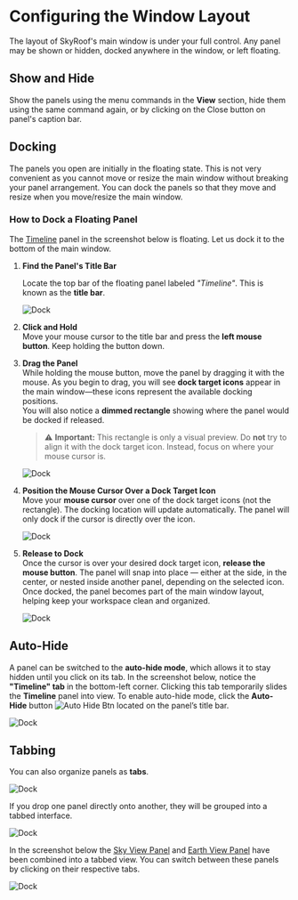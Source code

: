 # Configuring the Window Layout

The layout of SkyRoof's main window is under your full control. Any panel may be shown or hidden,
docked anywhere in the window, or left floating.

## Show and Hide

Show the panels using the menu commands in the **View** section, hide them using the same command again, or by clicking on the
Close button on panel's caption bar.

## Docking

The panels you open are initially in the floating state. This is not very convenient as you cannot move or resize the
main window without breaking your panel arrangement. You can dock the panels so that they move and resize when you move/resize the main window.

### How to Dock a Floating Panel

The [Timeline](time_line_panel.md) panel in the screenshot below is floating. Let us dock it to the bottom of the main window.

1. **Find the Panel's Title Bar**

    Locate the top bar of the floating panel labeled *"Timeline"*. This is known as the **title bar**.

    ![Dock](../images/dock_1.png)

2. **Click and Hold**  
   Move your mouse cursor to the title bar and press the **left mouse button**. Keep holding the button down.

3. **Drag the Panel**  
   While holding the mouse button, move the panel by dragging it with the mouse. As you begin to drag, you will see **dock target icons** appear in the main window—these icons represent the available docking positions.  
   You will also notice a **dimmed rectangle** showing where the panel would be docked if released.  
   > ⚠️ **Important:** This rectangle is only a visual preview. Do **not** try to align it with the dock target icon. Instead, focus on where your mouse cursor is.

    ![Dock](../images/dock_2.png)

4. **Position the Mouse Cursor Over a Dock Target Icon**  
   Move your **mouse cursor** over one of the dock target icons (not the rectangle). The docking location will update automatically. The panel will only dock if the cursor is directly over the icon.

    ![Dock](../images/dock_3.png)

5. **Release to Dock**  
   Once the cursor is over your desired dock target icon, **release the mouse button**. The panel will snap into place — either at the side, in the center, or nested inside another panel, depending on the selected icon. Once docked, the panel becomes part of the main window layout, helping keep your workspace clean and organized.

    ![Dock](../images/dock_4.png)

## Auto-Hide

A panel can be switched to the **auto-hide mode**, which allows it to stay hidden until you click on its tab.
In the screenshot below, notice the **"Timeline" tab** in the bottom-left corner. Clicking this tab temporarily slides the **Timeline** panel into view.
To enable auto-hide mode, click the **Auto-Hide** button  ![Auto Hide Btn](../images/auto_hide_button.png)  located on the panel’s title bar.

![Dock](../images/dock_5.png)

## Tabbing

You can also organize panels as **tabs**.

![Dock](../images/dock_6.png)

If you drop one panel directly onto another, they will be grouped into a tabbed interface.

![Dock](../images/dock_7.png)

In the screenshot below the
[Sky View Panel](sky_view_panel.md) and [Earth View Panel](earth_view_panel.md)
have been combined into a tabbed view.
You can switch between these panels by clicking on their respective tabs.

![Dock](../images/dock_8.png)
